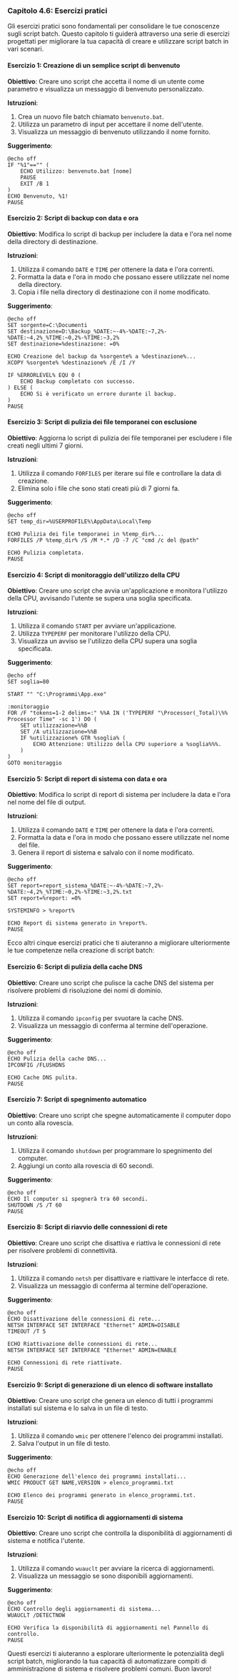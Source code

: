 ### Capitolo 4.6: Esercizi pratici

Gli esercizi pratici sono fondamentali per consolidare le tue conoscenze sugli script batch. Questo capitolo ti guiderà attraverso una serie di esercizi progettati per migliorare la tua capacità di creare e utilizzare script batch in vari scenari.

#### Esercizio 1: Creazione di un semplice script di benvenuto

**Obiettivo**: Creare uno script che accetta il nome di un utente come parametro e visualizza un messaggio di benvenuto personalizzato.

**Istruzioni**:
1. Crea un nuovo file batch chiamato `benvenuto.bat`.
2. Utilizza un parametro di input per accettare il nome dell'utente.
3. Visualizza un messaggio di benvenuto utilizzando il nome fornito.

**Suggerimento**:
```batch
@echo off
IF "%1"=="" (
    ECHO Utilizzo: benvenuto.bat [nome]
    PAUSE
    EXIT /B 1
)
ECHO Benvenuto, %1!
PAUSE
```

#### Esercizio 2: Script di backup con data e ora

**Obiettivo**: Modifica lo script di backup per includere la data e l'ora nel nome della directory di destinazione.

**Istruzioni**:
1. Utilizza il comando `DATE` e `TIME` per ottenere la data e l'ora correnti.
2. Formatta la data e l'ora in modo che possano essere utilizzate nel nome della directory.
3. Copia i file nella directory di destinazione con il nome modificato.

**Suggerimento**:
```batch
@echo off
SET sorgente=C:\Documenti
SET destinazione=D:\Backup_%DATE:~-4%-%DATE:~7,2%-%DATE:~4,2%_%TIME:~0,2%-%TIME:~3,2%
SET destinazione=%destinazione: =0%

ECHO Creazione del backup da %sorgente% a %destinazione%...
XCOPY %sorgente% %destinazione% /E /I /Y

IF %ERRORLEVEL% EQU 0 (
    ECHO Backup completato con successo.
) ELSE (
    ECHO Si è verificato un errore durante il backup.
)
PAUSE
```

#### Esercizio 3: Script di pulizia dei file temporanei con esclusione

**Obiettivo**: Aggiorna lo script di pulizia dei file temporanei per escludere i file creati negli ultimi 7 giorni.

**Istruzioni**:
1. Utilizza il comando `FORFILES` per iterare sui file e controllare la data di creazione.
2. Elimina solo i file che sono stati creati più di 7 giorni fa.

**Suggerimento**:
```batch
@echo off
SET temp_dir=%USERPROFILE%\AppData\Local\Temp

ECHO Pulizia dei file temporanei in %temp_dir%...
FORFILES /P %temp_dir% /S /M *.* /D -7 /C "cmd /c del @path"

ECHO Pulizia completata.
PAUSE
```

#### Esercizio 4: Script di monitoraggio dell'utilizzo della CPU

**Obiettivo**: Creare uno script che avvia un'applicazione e monitora l'utilizzo della CPU, avvisando l'utente se supera una soglia specificata.

**Istruzioni**:
1. Utilizza il comando `START` per avviare un'applicazione.
2. Utilizza `TYPEPERF` per monitorare l'utilizzo della CPU.
3. Visualizza un avviso se l'utilizzo della CPU supera una soglia specificata.

**Suggerimento**:
```batch
@echo off
SET soglia=80

START "" "C:\Programmi\App.exe"

:monitoraggio
FOR /F "tokens=1-2 delims=:" %%A IN ('TYPEPERF "\Processor(_Total)\%% Processor Time" -sc 1') DO (
    SET utilizzazione=%%B
    SET /A utilizzazione=%%B
    IF %utilizzazione% GTR %soglia% (
        ECHO Attenzione: Utilizzo della CPU superiore a %soglia%%%.
    )
)
GOTO monitoraggio
```

#### Esercizio 5: Script di report di sistema con data e ora

**Obiettivo**: Modifica lo script di report di sistema per includere la data e l'ora nel nome del file di output.

**Istruzioni**:
1. Utilizza il comando `DATE` e `TIME` per ottenere la data e l'ora correnti.
2. Formatta la data e l'ora in modo che possano essere utilizzate nel nome del file.
3. Genera il report di sistema e salvalo con il nome modificato.

**Suggerimento**:
```batch
@echo off
SET report=report_sistema_%DATE:~-4%-%DATE:~7,2%-%DATE:~4,2%_%TIME:~0,2%-%TIME:~3,2%.txt
SET report=%report: =0%

SYSTEMINFO > %report%

ECHO Report di sistema generato in %report%.
PAUSE
```

Ecco altri cinque esercizi pratici che ti aiuteranno a migliorare ulteriormente le tue competenze nella creazione di script batch:

#### Esercizio 6: Script di pulizia della cache DNS

**Obiettivo**: Creare uno script che pulisce la cache DNS del sistema per risolvere problemi di risoluzione dei nomi di dominio.

**Istruzioni**:
1. Utilizza il comando `ipconfig` per svuotare la cache DNS.
2. Visualizza un messaggio di conferma al termine dell'operazione.

**Suggerimento**:
```batch
@echo off
ECHO Pulizia della cache DNS...
IPCONFIG /FLUSHDNS

ECHO Cache DNS pulita.
PAUSE
```

#### Esercizio 7: Script di spegnimento automatico

**Obiettivo**: Creare uno script che spegne automaticamente il computer dopo un conto alla rovescia.

**Istruzioni**:
1. Utilizza il comando `shutdown` per programmare lo spegnimento del computer.
2. Aggiungi un conto alla rovescia di 60 secondi.

**Suggerimento**:
```batch
@echo off
ECHO Il computer si spegnerà tra 60 secondi.
SHUTDOWN /S /T 60
PAUSE
```

#### Esercizio 8: Script di riavvio delle connessioni di rete

**Obiettivo**: Creare uno script che disattiva e riattiva le connessioni di rete per risolvere problemi di connettività.

**Istruzioni**:
1. Utilizza il comando `netsh` per disattivare e riattivare le interfacce di rete.
2. Visualizza un messaggio di conferma al termine dell'operazione.

**Suggerimento**:
```batch
@echo off
ECHO Disattivazione delle connessioni di rete...
NETSH INTERFACE SET INTERFACE "Ethernet" ADMIN=DISABLE
TIMEOUT /T 5

ECHO Riattivazione delle connessioni di rete...
NETSH INTERFACE SET INTERFACE "Ethernet" ADMIN=ENABLE

ECHO Connessioni di rete riattivate.
PAUSE
```

#### Esercizio 9: Script di generazione di un elenco di software installato

**Obiettivo**: Creare uno script che genera un elenco di tutti i programmi installati sul sistema e lo salva in un file di testo.

**Istruzioni**:
1. Utilizza il comando `wmic` per ottenere l'elenco dei programmi installati.
2. Salva l'output in un file di testo.

**Suggerimento**:
```batch
@echo off
ECHO Generazione dell'elenco dei programmi installati...
WMIC PRODUCT GET NAME,VERSION > elenco_programmi.txt

ECHO Elenco dei programmi generato in elenco_programmi.txt.
PAUSE
```

#### Esercizio 10: Script di notifica di aggiornamenti di sistema

**Obiettivo**: Creare uno script che controlla la disponibilità di aggiornamenti di sistema e notifica l'utente.

**Istruzioni**:
1. Utilizza il comando `wuauclt` per avviare la ricerca di aggiornamenti.
2. Visualizza un messaggio se sono disponibili aggiornamenti.

**Suggerimento**:
```batch
@echo off
ECHO Controllo degli aggiornamenti di sistema...
WUAUCLT /DETECTNOW

ECHO Verifica la disponibilità di aggiornamenti nel Pannello di controllo.
PAUSE
```

Questi esercizi ti aiuteranno a esplorare ulteriormente le potenzialità degli script batch, migliorando la tua capacità di automatizzare compiti di amministrazione di sistema e risolvere problemi comuni. Buon lavoro!
